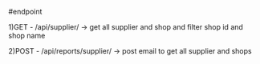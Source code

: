 #endpoint 

1)GET  - /api/supplier/ -> get all supplier and shop and filter shop id and shop name

2)POST - /api/reports/supplier/ -> post email to get all supplier and shops
